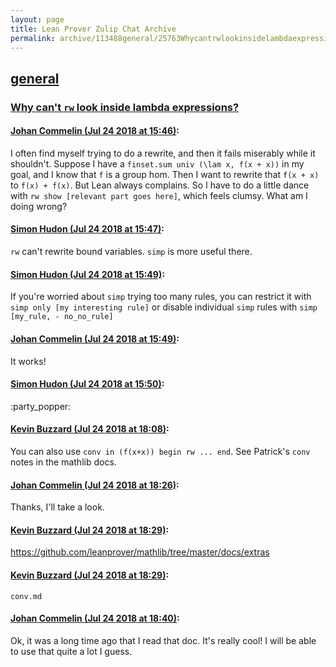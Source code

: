 ```yaml
---
layout: page
title: Lean Prover Zulip Chat Archive 
permalink: archive/113488general/25763Whycantrwlookinsidelambdaexpressions.html
---
```


## [general](index.html)
### [Why can't `rw` look inside lambda expressions?](25763Whycantrwlookinsidelambdaexpressions.html)

#### [Johan Commelin (Jul 24 2018 at 15:46)](https://leanprover.zulipchat.com/#narrow/stream/113488-general/topic/Why%20can%27t%20%60rw%60%20look%20inside%20lambda%20expressions%3F/near/130212033):
I often find myself trying to do a rewrite, and then it fails miserably while it shouldn't. Suppose I have a `finset.sum univ (\lam x, f(x + x))` in my goal, and I know that `f` is a group hom. Then I want to rewrite that `f(x + x)` to `f(x) + f(x)`. But Lean always complains. So I have to do a little dance with `rw show [relevant part goes here]`, which feels clumsy. What am I doing wrong?

#### [Simon Hudon (Jul 24 2018 at 15:47)](https://leanprover.zulipchat.com/#narrow/stream/113488-general/topic/Why%20can%27t%20%60rw%60%20look%20inside%20lambda%20expressions%3F/near/130212074):
`rw` can't rewrite bound variables. `simp` is more useful there.

#### [Simon Hudon (Jul 24 2018 at 15:49)](https://leanprover.zulipchat.com/#narrow/stream/113488-general/topic/Why%20can%27t%20%60rw%60%20look%20inside%20lambda%20expressions%3F/near/130212168):
If you're worried about `simp` trying too many rules, you can restrict it with `simp only [my interesting rule]` or disable individual `simp` rules with `simp [my_rule, - no_no_rule]`

#### [Johan Commelin (Jul 24 2018 at 15:49)](https://leanprover.zulipchat.com/#narrow/stream/113488-general/topic/Why%20can%27t%20%60rw%60%20look%20inside%20lambda%20expressions%3F/near/130212196):
It works!

#### [Simon Hudon (Jul 24 2018 at 15:50)](https://leanprover.zulipchat.com/#narrow/stream/113488-general/topic/Why%20can%27t%20%60rw%60%20look%20inside%20lambda%20expressions%3F/near/130212256):
:party_popper:

#### [Kevin Buzzard (Jul 24 2018 at 18:08)](https://leanprover.zulipchat.com/#narrow/stream/113488-general/topic/Why%20can%27t%20%60rw%60%20look%20inside%20lambda%20expressions%3F/near/130220271):
You can also use `conv in (f(x+x)) begin rw ... end`. See Patrick's `conv` notes in the mathlib docs.

#### [Johan Commelin (Jul 24 2018 at 18:26)](https://leanprover.zulipchat.com/#narrow/stream/113488-general/topic/Why%20can%27t%20%60rw%60%20look%20inside%20lambda%20expressions%3F/near/130221167):
Thanks, I'll take a look.

#### [Kevin Buzzard (Jul 24 2018 at 18:29)](https://leanprover.zulipchat.com/#narrow/stream/113488-general/topic/Why%20can%27t%20%60rw%60%20look%20inside%20lambda%20expressions%3F/near/130221281):
https://github.com/leanprover/mathlib/tree/master/docs/extras

#### [Kevin Buzzard (Jul 24 2018 at 18:29)](https://leanprover.zulipchat.com/#narrow/stream/113488-general/topic/Why%20can%27t%20%60rw%60%20look%20inside%20lambda%20expressions%3F/near/130221286):
`conv.md`

#### [Johan Commelin (Jul 24 2018 at 18:40)](https://leanprover.zulipchat.com/#narrow/stream/113488-general/topic/Why%20can%27t%20%60rw%60%20look%20inside%20lambda%20expressions%3F/near/130221751):
Ok, it was a long time ago that I read that doc. It's really cool! I will be able to use that quite a lot I guess.


